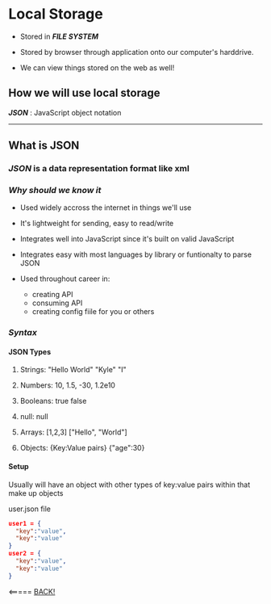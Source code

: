 # Local Storage

* Stored in ___FILE SYSTEM___

* Stored by browser through application onto our computer's harddrive.

* We can view things stored on the web as well!

## How we will use local storage

___JSON___ : JavaScript object notation

---

## What is JSON

### ___JSON___ is a data representation format like xml

### ___Why should we know it___

* Used widely accross the internet in things we'll use

* It's lightweight for sending, easy to read/write

* Integrates well into JavaScript since it's built on valid JavaScript

* Integrates easy with most languages by library or funtionalty to parse JSON

* Used throughout career in:
  * creating API
  * consuming API
  * creating config fiile for you or others

### ___Syntax___

#### JSON Types

1. Strings: "Hello World" "Kyle" "I"

2. Numbers: 10, 1.5, -30, 1.2e10

3. Booleans: true false

4. null: null

5. Arrays: [1,2,3] ["Hello", "World"]

6. Objects: {Key:Value pairs} {"age":30}

#### Setup

Usually will have an object with other types of key:value pairs within that make up objects

user.json file

```JSON
user1 = {
  "key":"value",
  "key":"value"
}
user2 = {
  "key":"value",
  "key":"value"
}
```

<===== [BACK!](README.md)

